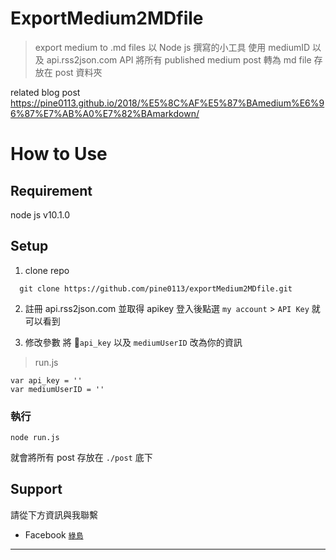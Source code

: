 # ExportMedium2MDfile

> export medium to .md files
> 以 Node js 撰寫的小工具
> 使用 mediumID 以及 api.rss2json.com API
> 將所有 published medium post 轉為 md file 存放在 post 資料夾
> 

related blog post
https://pine0113.github.io/2018/%E5%8C%AF%E5%87%BAmedium%E6%96%87%E7%AB%A0%E7%82%BAmarkdown/


# How to Use

## Requirement
node js v10.1.0

## Setup

1. clone repo
``` 
  git clone https://github.com/pine0113/exportMedium2MDfile.git 
```

2. 註冊 api.rss2json.com 並取得 apikey
   登入後點選 ```my account``` > ```API Key``` 就可以看到

3. 修改參數
   將  ```api_key``` 以及 ```mediumUserID``` 改為你的資訊

>run.js
```
var api_key = ''
var mediumUserID = ''
```


### 執行

```
node run.js
```

就會將所有 post 存放在 `./post` 底下

## Support

請從下方資訊與我聯繫

- Facebook <a href="https://www.facebook.com/pine0113" target="_blank">`綠島`</a>

---
